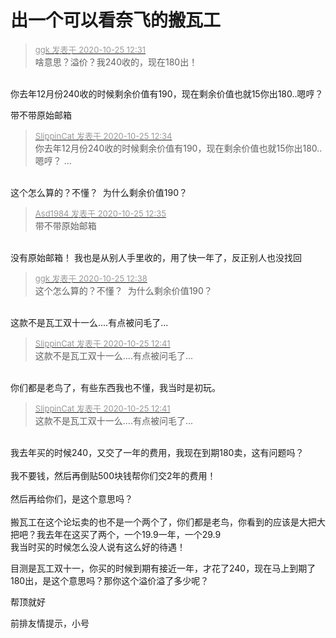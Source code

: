 # 出一个可以看奈飞的搬瓦工


<div class="quote"><blockquote><font size="2"><a href="https://www.hostloc.com/forum.php?mod=redirect&amp;goto=findpost&amp;pid=9349416&amp;ptid=758238" target="_blank"><font color="#999999">ggk 发表于 2020-10-25 12:31</font></a></font><br />
啥意思？溢价？我240收的，现在180出！</blockquote></div><br />
你去年12月份240收的时候剩余价值有190，现在剩余价值也就15你出180..嗯哼？

带不带原始邮箱

<div class="quote"><blockquote><font size="2"><a href="https://www.hostloc.com/forum.php?mod=redirect&amp;goto=findpost&amp;pid=9349428&amp;ptid=758238" target="_blank"><font color="#999999">SlippinCat 发表于 2020-10-25 12:34</font></a></font><br />
你去年12月份240收的时候剩余价值有190，现在剩余价值也就15你出180..嗯哼？ ...</blockquote></div><br />
这个怎么算的？不懂？&nbsp;&nbsp;为什么剩余价值190？

<div class="quote"><blockquote><font size="2"><a href="https://www.hostloc.com/forum.php?mod=redirect&amp;goto=findpost&amp;pid=9349429&amp;ptid=758238" target="_blank"><font color="#999999">Asd1984 发表于 2020-10-25 12:35</font></a></font><br />
带不带原始邮箱</blockquote></div><br />
没有原始邮箱！ 我也是从别人手里收的，用了快一年了，反正别人也没找回

<div class="quote"><blockquote><font size="2"><a href="https://www.hostloc.com/forum.php?mod=redirect&amp;goto=findpost&amp;pid=9349443&amp;ptid=758238" target="_blank"><font color="#999999">ggk 发表于 2020-10-25 12:38</font></a></font><br />
这个怎么算的？不懂？&nbsp;&nbsp;为什么剩余价值190？</blockquote></div><br />
这款不是瓦工双十一么....有点被问毛了...<img src="static/image/smiley/default/funk.gif" smilieid="29" border="0" alt="" />

<div class="quote"><blockquote><font size="2"><a href="https://www.hostloc.com/forum.php?mod=redirect&amp;goto=findpost&amp;pid=9349452&amp;ptid=758238" target="_blank"><font color="#999999">SlippinCat 发表于 2020-10-25 12:41</font></a></font><br />
这款不是瓦工双十一么....有点被问毛了...</blockquote></div><br />
你们都是老鸟了，有些东西我也不懂，我当时是初玩。

<div class="quote"><blockquote><font size="2"><a href="https://www.hostloc.com/forum.php?mod=redirect&amp;goto=findpost&amp;pid=9349452&amp;ptid=758238" target="_blank"><font color="#999999">SlippinCat 发表于 2020-10-25 12:41</font></a></font><br />
这款不是瓦工双十一么....有点被问毛了...</blockquote></div><br />
我去年买的时候240，又交了一年的费用，我现在到期180卖，这有问题吗？<br />
<br />
我不要钱，然后再倒贴500块钱帮你们交2年的费用！<br />
<br />
然后再给你们，是这个意思吗？&nbsp;&nbsp;<br />
<br />
搬瓦工在这个论坛卖的也不是一个两个了，你们都是老鸟，你看到的应该是大把大把吧？我去年在这买了两个，一个19.9一年，一个29.9<br />
我当时买的时候怎么没人说有这么好的待遇！<br />


目测是瓦工双十一，你买的时候到期有接近一年，才花了240，现在马上到期了180出，是这个意思吗？那你这个溢价溢了多少呢？

帮顶就好

前排友情提示，小号<img id="aimg_NsREb" onclick="zoom(this, this.src, 0, 0, 0)" class="zoom" src="https://cdn.jsdelivr.net/gh/hishis/forum-master/public/images/patch.gif" onmouseover="img_onmouseoverfunc(this)" onload="thumbImg(this)" border="0" alt="" />
